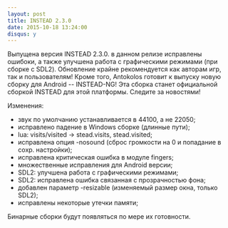 ```yaml
---
layout: post
title: INSTEAD 2.3.0
date: 2015-10-18 13:24:00
disqus: y
---
```

Выпущена версия INSTEAD 2.3.0.
в данном релизе исправлены ошибоки, а также улучшена работа с 
графическими режимами (при сборке с SDL2). Обновление крайне рекомендуется 
как авторам игр, так и пользователям!
Кроме того, Antokolos готовит к выпуску новую сборку для Android -- INSTEAD-NG! Эта сборка
станет официальной сборкой INSTEAD для этой платформы. Следите за новостями!

Изменения:

  * звук по умолчанию устанавливается в 44100, а не 22050;
  * исправлено падение в Windows сборке (длинные пути);
  * lua: visits/visited -> stead.visits, stead.visited;
  * исправлена опция -nosound (сброс громкости на 0 и попадание в сохр. настройки);
  * исправлена критическая ошибка в модуле fingers;
  * множественные исправления для Android версии;
  * SDL2: улучшена работа с графическими режимами;
  * SDL2: исправлена ошибка связанная с прозрачностью фона;
  * добавлен параметр -resizable (изменяемый размер окна, только SDL2);
  * исправлены некоторые утечки памяти;

Бинарные сборки будут появляться по мере их готовности.
